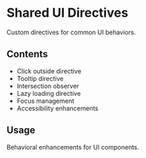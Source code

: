 # Shared UI Directives

Custom directives for common UI behaviors.

## Contents
- Click outside directive
- Tooltip directive
- Intersection observer
- Lazy loading directive
- Focus management
- Accessibility enhancements

## Usage
Behavioral enhancements for UI components.